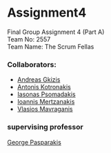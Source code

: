 # Assignment4
 Final Group Assignment 4 (Part A)<br />
 Team No: 2557<br />
 Team Name: The Scrum Fellas<br />

### Collaborators:
	
- [Andreas Gkizis](https://github.com/AndreasGkizis)
- [Antonis Kotronakis](https://github.com/akotro)
- [Iasonas Psomadakis](https://github.com/IasonasPs)
- [Ioannis Mertzanakis](https://github.com/IoaMertz)
- [Vlasios Mavraganis](https://github.com/Vlasis333)

### supervising professor
[George Pasparakis](https://github.com/davidoster)
